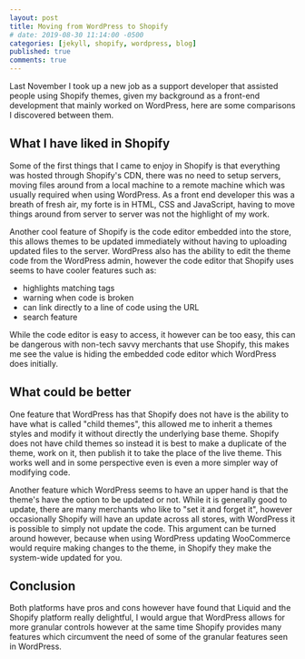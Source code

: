 ```yaml
---
layout: post
title: Moving from WordPress to Shopify
# date: 2019-08-30 11:14:00 -0500
categories: [jekyll, shopify, wordpress, blog]
published: true
comments: true
---
```


Last November I took up a new job as a support developer that assisted people using Shopify themes, given my background as a front-end development that mainly worked on WordPress, here are some comparisons I discovered between them.

## What I have liked in Shopify

Some of the first things that I came to enjoy in Shopify is that everything was hosted through Shopify's CDN, there was no need to setup servers, moving files around from a local machine to a remote machine which was usually required when using WordPress. As a front end developer this was a breath of fresh air, my forte is in HTML, CSS and JavaScript, having to move things around from server to server was not the highlight of my work.

Another cool feature of Shopify is the code editor embedded into the store, this allows themes to be updated immediately without having to uploading updated files to the server. WordPress also has the ability to edit the theme code from the WordPress admin, however the code editor that Shopify uses seems to have cooler features such as:

- highlights matching tags
- warning when code is broken
- can link directly to a line of code using the URL
- search feature

While the code editor is easy to access, it however can be too easy, this can be dangerous with non-tech savvy merchants that use Shopify, this makes me see the value is hiding the embedded code editor which WordPress does initially.

## What could be better

One feature that WordPress has that Shopify does not have is the ability to have what is called "child themes", this allowed me to inherit a themes styles and modify it without directly the underlying base theme. Shopify does not have child themes so instead it is best to make a duplicate of the theme, work on it, then publish it to take the place of the live theme. This works well and in some perspective even is even a more simpler way of modifying code.

Another feature which WordPress seems to have an upper hand is that the theme's have the option to be updated or not. While it is generally good to update, there are many merchants who like to "set it and forget it", however occasionally Shopify will have an update across all stores, with WordPress it is possible to simply not update the code. This argument can be turned around however, because when using WordPress updating WooCommerce would require making changes to the theme, in Shopify they make the system-wide updated for you.

## Conclusion

Both platforms have pros and cons however have found that Liquid and the Shopify platform really delightful, I would argue that WordPress allows for more granular controls however at the same time Shopify provides many features which circumvent the need of some of the granular features seen in WordPress.